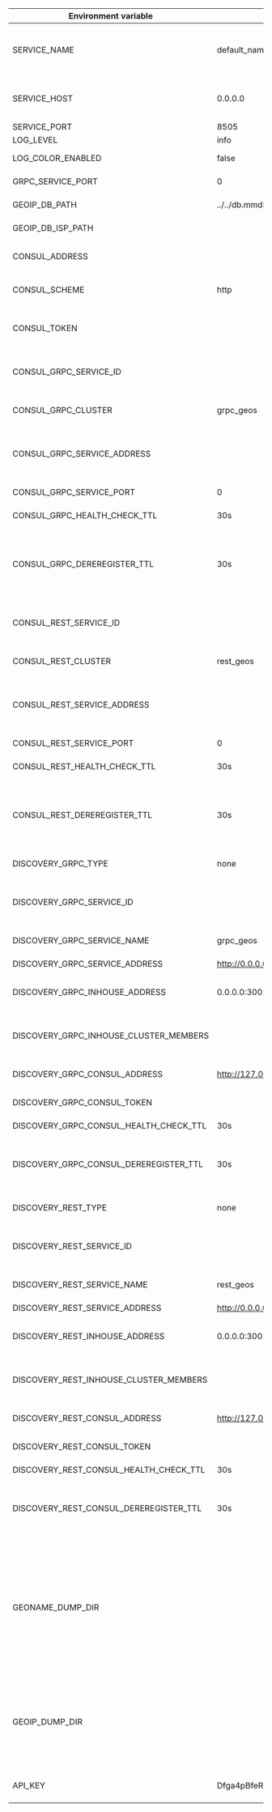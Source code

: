 |**Environment variable**|**Value**|**Description**|
|------------------------|---------|---------------|
|SERVICE_NAME|default_name|Unique service instance name<br/>The name is used to identify the service in logs|
|SERVICE_HOST|0.0.0.0|IP address, or a host name that can be resolved to IP addresses|
|SERVICE_PORT|8505|Service port|
|LOG_LEVEL|info|Log level|
|LOG_COLOR_ENABLED|false|Enable the colorized output|
|GRPC_SERVICE_PORT|0|gRPC service port (0 - disabled)|
|GEOIP_DB_PATH|../../db.mmdb|Path to GeoLite2 or GeoIP2 city database|
|GEOIP_DB_ISP_PATH||Path to GeoIP2 ISP database|
|CONSUL_ADDRESS||DEPRECATED. Address of the Consul server|
|CONSUL_SCHEME|http|DEPRECATED. URI scheme for the Consul server|
|CONSUL_TOKEN|| DEPRECATED. Token is used to provide a per-request ACL token|
|CONSUL_GRPC_SERVICE_ID||DEPRECATED. The ID of the service. If empty, a random one will be generated|
|CONSUL_GRPC_CLUSTER|grpc_geos|DEPRECATED. The name of the service to register|
|CONSUL_GRPC_SERVICE_ADDRESS||DEPRECATED. The address of the service. If it's empty the service doesn't register in consul|
|CONSUL_GRPC_SERVICE_PORT|0|DEPRECATED. The port of the service|
|CONSUL_GRPC_HEALTH_CHECK_TTL|30s|DEPRECATED. Check TTL|
|CONSUL_GRPC_DEREREGISTER_TTL|30s|DEPRECATED. If a check is in the critical state for more than this configured value,	then the service will automatically be deregistered|
|CONSUL_REST_SERVICE_ID||DEPRECATED. The ID of the service. If empty, a random one will be generated|
|CONSUL_REST_CLUSTER|rest_geos|DEPRECATED. The name of the service to register|
|CONSUL_REST_SERVICE_ADDRESS||DEPRECATED. The address of the service. If it's empty the service doesn't register in consul|
|CONSUL_REST_SERVICE_PORT|0|DEPRECATED. The port of the service|
|CONSUL_REST_HEALTH_CHECK_TTL|30s|DEPRECATED. Check TTL|
|CONSUL_REST_DEREREGISTER_TTL|30s|DEPRECATED. If a check is in the critical state for more than this configured value,	then the service will automatically be deregistered|
|DISCOVERY_GRPC_TYPE|none|Discovery type (none, in-house, consul)|
|DISCOVERY_GRPC_SERVICE_ID||The ID of the service. This must be unique in the cluster. If empty, a random one will be generated|
|DISCOVERY_GRPC_SERVICE_NAME|grpc_geos|The name of the service to register|
|DISCOVERY_GRPC_SERVICE_ADDRESS|http://0.0.0.0:3000|The address of the current service|
|DISCOVERY_GRPC_INHOUSE_ADDRESS|0.0.0.0:3001|The address used for in-house discovery communication|
|DISCOVERY_GRPC_INHOUSE_CLUSTER_MEMBERS||Comma separated list of any existing member of the cluster to join it. Example: '127.0.0.1:3001'|
|DISCOVERY_GRPC_CONSUL_ADDRESS|http://127.0.0.1:8500|Address of the Consul server|
|DISCOVERY_GRPC_CONSUL_TOKEN|| Token is used to provide a per-request ACL token|
|DISCOVERY_GRPC_CONSUL_HEALTH_CHECK_TTL|30s|Check TTL|
|DISCOVERY_GRPC_CONSUL_DEREREGISTER_TTL|30s|If a check is in the critical state for more than this configured value,	then the service will automatically be deregistered|
|DISCOVERY_REST_TYPE|none|Discovery type (none, in-house, consul)|
|DISCOVERY_REST_SERVICE_ID||The ID of the service. This must be unique in the cluster. If empty, a random one will be generated|
|DISCOVERY_REST_SERVICE_NAME|rest_geos|The name of the service to register|
|DISCOVERY_REST_SERVICE_ADDRESS|http://0.0.0.0:3000|The address of the current service|
|DISCOVERY_REST_INHOUSE_ADDRESS|0.0.0.0:3001|The address used for in-house discovery communication|
|DISCOVERY_REST_INHOUSE_CLUSTER_MEMBERS||Comma separated list of any existing member of the cluster to join it. Example: '127.0.0.1:3001'|
|DISCOVERY_REST_CONSUL_ADDRESS|http://127.0.0.1:8500|Address of the Consul server|
|DISCOVERY_REST_CONSUL_TOKEN|| Token is used to provide a per-request ACL token|
|DISCOVERY_REST_CONSUL_HEALTH_CHECK_TTL|30s|Check TTL|
|DISCOVERY_REST_CONSUL_DEREREGISTER_TTL|30s|If a check is in the critical state for more than this configured value,	then the service will automatically be deregistered|
|GEONAME_DUMP_DIR||The path to the directory where the GeoNames dumps are located (countryInfo.txt, admin1CodesASKII.txt, cities5000.zip). If variable isn't set, GeoNames api will be disabled. The dumps will be loaded when service starts, if something is missing|
|GEOIP_DUMP_DIR||The path to the directory where the csv ip database is located. If the variable is set and the csv file is missing, the service will generate it from the mmdb when it starts.|
|API_KEY|Dfga4pBfeRsMnxesWmY8eNBCW2Zf46kL|API key for dumps used for importing into other databases|
